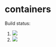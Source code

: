 # containers

Build status:

1. [![](https://github.com/nliyanage/containers/workflows/tests-fibonacci/badge.svg)](https://github.com/nliyanage/containers/actions?query=workflow%3Atests-fibonacci)
1. [![](https://github.com/nliyanage/containers/workflows/tests-range/badge.svg)](https://github.com/nliyanage/containers/actions?query=workflow%3Atests-range)
